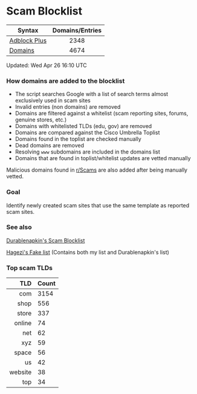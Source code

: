 # Scam Blocklist

| Syntax | Domains/Entries |
| --- |:---:|
| [Adblock Plus](https://raw.githubusercontent.com/jarelllama/Scam-Blocklist/main/adblock.txt) | 2348 |
| [Domains](https://raw.githubusercontent.com/jarelllama/Scam-Blocklist/main/domains.txt) | 4674 |

Updated: Wed Apr 26 16:10 UTC

### How domains are added to the blocklist

- The script searches Google with a list of search terms almost exclusively used in scam sites
- Invalid entries (non domains) are removed
- Domains are filtered against a whitelist (scam reporting sites, forums, genuine stores, etc.)
- Domains with whitelisted TLDs (edu, gov) are removed
- Domains are compared against the Cisco Umbrella Toplist
- Domains found in the toplist are checked manually
- Dead domains are removed
- Resolving `www` subdomains are included in the domains list
- Domains that are found in toplist/whitelist updates are vetted manually

Malicious domains found in [r/Scams](https://www.reddit.com/r/Scams) are also added after being manually vetted.

### Goal

Identify newly created scam sites that use the same template as reported scam sites.

### See also

[Durablenapkin's Scam Blocklist](https://github.com/durablenapkin/scamblocklist)

[Hagezi's Fake list](https://github.com/hagezi/dns-blocklists#fake) (Contains both my list and Durablenapkin's list)

### Top scam TLDs

| TLD | Count |
| ---:|:--- |
| com  | 3154 |
| shop  | 556 |
| store  | 337 |
| online  | 74 |
| net  | 62 |
| xyz  | 59 |
| space  | 56 |
| us  | 42 |
| website  | 38 |
| top  | 34 |
